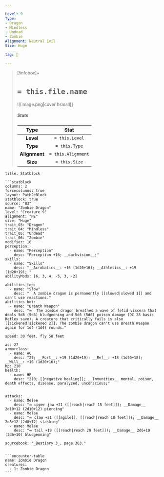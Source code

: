 ```yaml
---

Level: 9
Type:
- Dragon
- Mindless
- Undead
- Zombie
Alignment: Neutral Evil
Size: Huge

tag: 👹

---
```


> [!infobox]+
> #  `= this.file.name`
> ![[image.png|cover hsmall]]
> ##### Stats
> Type | Stat |
> :---:|:---:|
> **Level** | `= this.Level` |
> **Type** | `= this.Type` |
> **Alignment** | `= this.Alignment` |
> **Size** | `= this.Size` |



````ad-info
title: Statblock

```statblock
columns: 2
forcecolumns: true
layout: Path2eBlock
statblock: true
source: "B3"
name: "Zombie Dragon"
level: "Creature 9"
alignment: "NE"
size: "Huge"
trait_03: "Dragon"
trait_04: "Mindless"
trait_05: "Undead"
trait_06: "Zombie"
modifier: 16
perception:
  - name: "Perception"
    desc: "Perception +16; __darkvision__;"
skills:
  - name: "Skills"
    desc: "__Acrobatics__: +16 (1d20+16); __Athletics__: +19 (1d20+19); "
abilityMods: [6, 3, 4, -5, 3, -2]

abilities_top:
  - name: "Slow"
    desc: "  A zombie dragon is permanently [[slowed|slowed 1]] and can't use reactions."
abilities_bot:
  - name: "Breath Weapon"
    desc: "⬺  The zombie dragon breathes a wave of fetid viscera that deals 5d6 (5d6) bludgeoning and 5d6 (5d6) poison damage (DC 28 basic Reflex save). A creature that critically fails is also [[sickened|sickened 2]]. The zombie dragon can't use Breath Weapon again for 1d4 (1d4) rounds."

speed: 30 feet, fly 50 feet

ac: 27
armorclass:
  - name: AC
    desc: "27; __Fort__: +19 (1d20+19); __Ref__: +18 (1d20+18); __Will__: +16 (1d20+16);"
hp: 210
health:
  - name: HP
    desc: "210; [[negative healing]]; __Immunities__ mental, poison, death effects, disease, paralyzed, unconscious;"


attacks:
  - name: Melee
    desc: "⬻ upper jaw +21 ([[reach|reach 15 feet]]); __Damage__ 2d10+12 (2d10+12) piercing"
  - name: Melee
    desc: "⬻ claw +21 ([[agile]], [[reach|reach 10 feet]]); __Damage__ 2d8+12 (2d8+12) slashing"
  - name: Melee
    desc: "⬻ tail +19 ([[reach|reach 20 feet]]); __Damage__ 2d6+10 (2d6+10) bludgeoning"

sourcebook: "_Bestiary 3_, page 303."
```

```encounter-table
name: Zombie Dragon
creatures:
  - 1: Zombie Dragon
```

````



